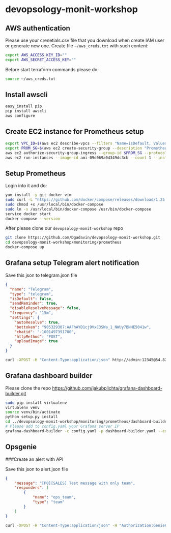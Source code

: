 # devopsology-monit-workshop

## AWS authentication

Please use your crenetials.csv file that you download when create IAM user or generate
new one.
Create file `~/aws_creds.txt` with such content:

```bash
export AWS_ACCESS_KEY_ID=""
export AWS_SECRET_ACCESS_KEY=""
```

Before start terraform commands please do:

```bash
source ~/aws_creds.txt
```

## Install awscli

```bash
easy_install pip
pip install awscli
aws configure
```

## Create EC2 instance for Prometheus setup

```bash
export VPC_ID=$(aws ec2 describe-vpcs --filters "Name=isDefault, Values=true" --query 'Vpcs[*].{id:VpcId}' --output text --region us-east-1)
export PROM_SG=$(aws ec2 create-security-group --description "Prometheus server" --vpc-id $VPC_ID --group-name "prometheus-server-sg" --region us-east-1 --output text)
aws ec2 authorize-security-group-ingress --group-id $PROM_SG --protocol tcp --port 0-65000 --cidr 0.0.0.0/0 --region us-east-1
aws ec2 run-instances --image-id ami-09d069a04349dc3cb --count 1 --instance-type t3.micro --key-name devopsology --security-group-ids $PROM_SG --region us-east-1
```

## Setup Prometheus

Login into it and do:

```bash
yum install -y git docker vim
sudo curl -L "https://github.com/docker/compose/releases/download/1.25.0/docker-compose-$(uname -s)-$(uname -m)" -o /usr/local/bin/docker-compose
sudo chmod +x /usr/local/bin/docker-compose
sudo ln -s /usr/local/bin/docker-compose /usr/bin/docker-compose
service docker start
docker-compose --version
```

After please clone our `devopsology-monit-workshop` repo

```bash
git clone https://github.com/Dgadavin/devopsology-monit-workshop.git
cd devopsology-monit-workshop/monitoring/prometheus
docker-compose up
```

## Grafana setup Telegram alert notification
Save this json to telegram.json file

```json
{
  "name": "Telegram",
  "type": "telegram",
  "isDefault": false,
  "sendReminder": true,
  "disableResolveMessage": false,
  "frequency": "15m",
  "settings": {
    "autoResolve": true,
    "bottoken": "905329307:AAFhAYD1cj9VxC3SWa_1_NWUy7BNHE5041w",
    "chatid": "-1001497391700",
    "httpMethod": "POST",
    "uploadImage": true
  }
}
```

```bash
curl -XPOST -H "Content-Type:application/json" http://admin:12345@54.82.186.94:3000/api/alert-notifications -d @telegram.json
```

## Grafana dashboard builder

Please clone the repo https://github.com/jakubplichta/grafana-dashboard-builder.git

```bash
sudo pip install virtualenv
virtualenv venv
source venv/bin/activate
python setup.py install
cd ../devopsology-monit-workshop/monitoring/prometheus/dashboard-builder
# Please add to config.yaml your Grafana server IP
grafana-dashboard-builder -c config.yaml -p dashboard-builder.yaml --exporter grafana
```

## Opsgenie

###Create an alert with API

Save this json to alert.json file

```json
{
    "message": "[P0][SALES] Test message with only team",
    "responders": [
        {
            "name": "ops_team",
            "type": "team"
        }
    ]
}
```

```bash
curl -XPOST -H "Content-Type:application/json" -H "Authorization:GenieKey YOUR_KEY" -d @alert.json https://api.opsgenie.com/v2/alerts
```
